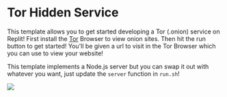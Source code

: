 # Tor Hidden Service

This template allows you to get started developing a Tor (.onion) service on Replit!
First install the [Tor](https://www.torproject.org/) Browser to view onion sites.
Then hit the run button to get started! You'll be given a url to visit in the Tor
Browser which you can use to view your website!

This template implements a Node.js server but you can swap it out with whatever you
want, just update the `server` function in `run.sh`!

![](https://cdn.discordapp.com/attachments/1088972491457822751/1113996221053407292/image.png)